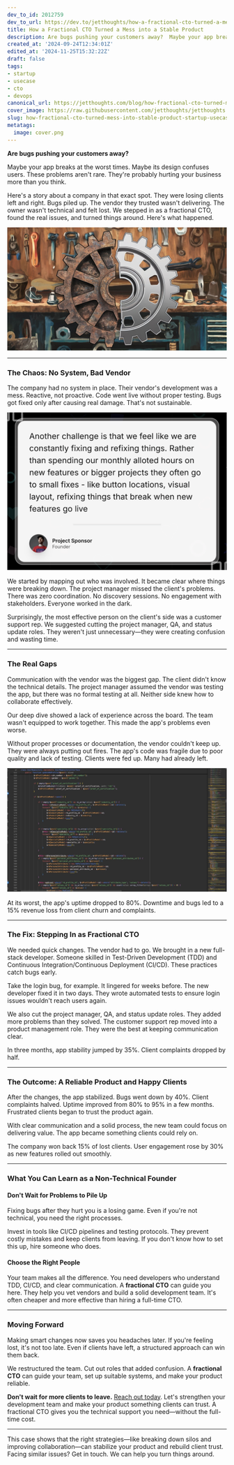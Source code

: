 ```yaml
---
dev_to_id: 2012759
dev_to_url: https://dev.to/jetthoughts/how-a-fractional-cto-turned-a-mess-into-a-stable-product-488e
title: How a Fractional CTO Turned a Mess into a Stable Product
description: Are bugs pushing your customers away?  Maybe your app breaks at the worst times. Maybe its design...
created_at: '2024-09-24T12:34:01Z'
edited_at: '2024-11-25T15:32:22Z'
draft: false
tags:
- startup
- usecase
- cto
- devops
canonical_url: https://jetthoughts.com/blog/how-fractional-cto-turned-mess-into-stable-product-startup-usecase/
cover_image: https://raw.githubusercontent.com/jetthoughts/jetthoughts.github.io/master/content/blog/how-fractional-cto-turned-mess-into-stable-product-startup-usecase/cover.png
slug: how-fractional-cto-turned-mess-into-stable-product-startup-usecase
metatags:
  image: cover.png
---
```

**Are bugs pushing your customers away?**

Maybe your app breaks at the worst times. Maybe its design confuses users. These problems aren't rare. They're probably hurting your business more than you think.

Here's a story about a company in that exact spot. They were losing clients left and right. Bugs piled up. The vendor they trusted wasn't delivering. The owner wasn't technical and felt lost. We stepped in as a fractional CTO, found the real issues, and turned things around. Here's what happened.

![old and new gears](file_0.jpeg)

---

### The Chaos: No System, Bad Vendor

The company had no system in place. Their vendor's development was a mess. Reactive, not proactive. Code went live without proper testing. Bugs got fixed only after causing real damage. That's not sustainable.

![introduction product development challenges](file_1.png)

We started by mapping out who was involved. It became clear where things were breaking down. The project manager missed the client's problems. There was zero coordination. No discovery sessions. No engagement with stakeholders. Everyone worked in the dark.

Surprisingly, the most effective person on the client's side was a customer support rep. We suggested cutting the project manager, QA, and status update roles. They weren't just unnecessary—they were creating confusion and wasting time.

---

### The Real Gaps

Communication with the vendor was the biggest gap. The client didn't know the technical details. The project manager assumed the vendor was testing the app, but there was no formal testing at all. Neither side knew how to collaborate effectively.

Our deep dive showed a lack of experience across the board. The team wasn't equipped to work together. This made the app's problems even worse.

Without proper processes or documentation, the vendor couldn't keep up. They were always putting out fires. The app's code was fragile due to poor quality and lack of testing. Clients were fed up. Many had already left.

![code with a lot of if else statements](file_2.jpg)

At its worst, the app's uptime dropped to 80%. Downtime and bugs led to a 15% revenue loss from client churn and complaints.

---

### The Fix: Stepping In as Fractional CTO

We needed quick changes. The vendor had to go. We brought in a new full-stack developer. Someone skilled in Test-Driven Development (TDD) and Continuous Integration/Continuous Deployment (CI/CD). These practices catch bugs early.

Take the login bug, for example. It lingered for weeks before. The new developer fixed it in two days. They wrote automated tests to ensure login issues wouldn't reach users again.

We also cut the project manager, QA, and status update roles. They added more problems than they solved. The customer support rep moved into a product management role. They were the best at keeping communication clear.

In three months, app stability jumped by 35%. Client complaints dropped by half.

---

### The Outcome: A Reliable Product and Happy Clients

After the changes, the app stabilized. Bugs went down by 40%. Client complaints halved. Uptime improved from 80% to 95% in a few months. Frustrated clients began to trust the product again.

With clear communication and a solid process, the new team could focus on delivering value. The app became something clients could rely on.

The company won back 15% of lost clients. User engagement rose by 30% as new features rolled out smoothly.

---

### What You Can Learn as a Non-Technical Founder

#### Don't Wait for Problems to Pile Up

Fixing bugs after they hurt you is a losing game. Even if you're not technical, you need the right processes.

Invest in tools like CI/CD pipelines and testing protocols. They prevent costly mistakes and keep clients from leaving. If you don't know how to set this up, hire someone who does.

#### Choose the Right People

Your team makes all the difference. You need developers who understand TDD, CI/CD, and clear communication. A **fractional CTO** can guide you here. They help you vet vendors and build a solid development team. It's often cheaper and more effective than hiring a full-time CTO.

---

### Moving Forward

Making smart changes now saves you headaches later. If you're feeling lost, it's not too late. Even if clients have left, a structured approach can win them back.

We restructured the team. Cut out roles that added confusion. A **fractional CTO** can guide your team, set up suitable systems, and make your product reliable.

**Don't wait for more clients to leave.** [Reach out today](https://jetthoughts.com/contact-us/). Let's strengthen your development team and make your product something clients can trust. A fractional CTO gives you the technical support you need—without the full-time cost.

---

This case shows that the right strategies—like breaking down silos and improving collaboration—can stabilize your product and rebuild client trust. Facing similar issues? Get in touch. We can help you turn things around.